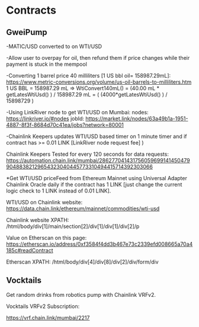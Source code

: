 # Contracts

## GweiPump

  -MATIC/USD converted to on WTI/USD

  -Allow user to overpay for oil, then refund them if price changes while their payment is stuck in the mempool

  -Converting 1 barrel price 40 milliliters [1 US bbl oil= 158987.29mL]:
  https://www.metric-conversions.org/volume/us-oil-barrels-to-milliliters.htm
  1 US BBL = 158987.29 mL =>
  WtiConvert140mL() = (40.00 mL * getLatesWtiUsd() ) / 158987.29 mL = ( (4000*getLatesWtiUsd() ) / 15898729 )

  -Using LinkRiver node to get WTI/USD on Mumbai:
  nodes: https://linkriver.io/#nodes
  jobId: https://market.link/nodes/63a49b1a-1951-4887-8f3f-8684d70c41ea/jobs?network=80001

  -Chainlink Keepers updates WTI/USD based timer on 1 minute timer
  and if contract has >= 0.01 LINK [LinkRiver node request fee] )

  Chainlink Keepers Tested for every 120 seconds for data requests:
  https://automation.chain.link/mumbai/28627704143175605969914145047990488382129654323040445773310494415714392303066

  *Get WTI/USD priceFeed from Ethereum Mainnet using Universal Adapter Chainlink Oracle daily if the contract has 1
  LINK [just change the current logic check to 1 LINK instead of 0.01 LINK].

  WTI/USD on Chainlink website: https://data.chain.link/ethereum/mainnet/commodities/wti-usd

  Chainlink website XPATH:
  /html/body/div[1]/main/section[2]/div[1]/div[1]/div[2]/p

  Value on Etherscan on this page:
  https://etherscan.io/address/0xf3584f4dd3b467e73c2339efd008665a70a4185c#readContract

  Etherscan XPATH:
  /html/body/div[4]/div[8]/div[2]/div/form/div


## Vocktails

  Get random drinks from robotics pump with Chainlink VRFv2.

  Vocktails VRFv2 Subscription:

  https://vrf.chain.link/mumbai/2217
